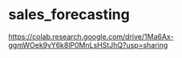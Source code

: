 # sales_forecasting

https://colab.research.google.com/drive/1Ma6Ax-ggmWOek9yY6k8lP0MnLsHStJhQ?usp=sharing
